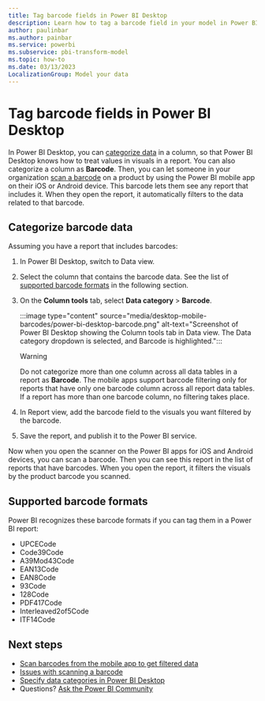 ```yaml
---
title: Tag barcode fields in Power BI Desktop
description: Learn how to tag a barcode field in your model in Power BI Desktop, so you can use your mobile app to scan barcodes to get filtered data on your iOS and Android devices.
author: paulinbar
ms.author: painbar
ms.service: powerbi
ms.subservice: pbi-transform-model
ms.topic: how-to
ms.date: 03/13/2023
LocalizationGroup: Model your data
---
```


# Tag barcode fields in Power BI Desktop

In Power BI Desktop, you can [categorize data](desktop-data-categorization.md) in a column, so that Power BI Desktop knows how to treat values in visuals in a report. You can also categorize a column as **Barcode**. Then, you can let someone in your organization [scan a barcode](../consumer/mobile/mobile-apps-scan-barcode.md) on a product by using the Power BI mobile app on their iOS or Android device. This barcode lets them see any report that includes it. When they open the report, it automatically filters to the data related to that barcode.

## Categorize barcode data

Assuming you have a report that includes barcodes:

1. In Power BI Desktop, switch to Data view.
2. Select the column that contains the barcode data. See the list of [supported barcode formats](#supported-barcode-formats) in the following section.
3. On the **Column tools** tab, select **Data category** > **Barcode**.

    :::image type="content" source="media/desktop-mobile-barcodes/power-bi-desktop-barcode.png" alt-text="Screenshot of Power BI Desktop showing the Column tools tab in Data view. The Data category dropdown is selected, and Barcode is highlighted.":::

    >[!WARNING]
    >Do not categorize more than one column across all data tables in a report as **Barcode**. The mobile apps support barcode filtering only for reports that have only one barcode column across all report data tables. If a report has more than one barcode column, no filtering takes place.

4. In Report view, add the barcode field to the visuals you want filtered by the barcode.
5. Save the report, and publish it to the Power BI service.

Now when you open the scanner on the Power BI apps for iOS and Android devices, you can scan a barcode. Then you can see this report in the list of reports that have barcodes. When you open the report, it filters the visuals by the product barcode you scanned.

## Supported barcode formats

Power BI recognizes these barcode formats if you can tag them in a Power BI report:

* UPCECode
* Code39Code  
* A39Mod43Code
* EAN13Code
* EAN8Code  
* 93Code  
* 128Code
* PDF417Code
* Interleaved2of5Code
* ITF14Code

## Next steps

* [Scan barcodes from the mobile app to get filtered data](../consumer/mobile/mobile-apps-scan-barcode.md)
* [Issues with scanning a barcode](../consumer/mobile/mobile-apps-scan-barcode.md#issues-with-scanning-a-barcode)
* [Specify data categories in Power BI Desktop](desktop-data-categorization.md)  
* Questions? [Ask the Power BI Community](https://community.powerbi.com/)
